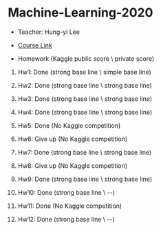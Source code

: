 # Machine-Learning-2020

* Teacher: Hung-yi Lee

* [Course Link](http://speech.ee.ntu.edu.tw/~tlkagk/courses_ML20.html)

* Homework (Kaggle public score \ private score)
  
1. Hw1: Done (strong base line \ simple base line)

2. Hw2: Done (strong base line \ strong base line)

3. Hw3: Done (strong base line \ strong base line)

4. Hw4: Done (strong base line \ strong base line)

5. Hw5: Done (No Kaggle competition)

6. Hw6: Give up (No Kaggle competition)

7. Hw7: Done (strong base line \ strong base line)

8. Hw8: Give up (No Kaggle competition)

9. Hw9: Done (strong base line \ strong base line)

10. Hw10: Done (strong base line \ --)

11. Hw11: Done (No Kaggle competition)

12. Hw12: Done (strong base line \ --)
